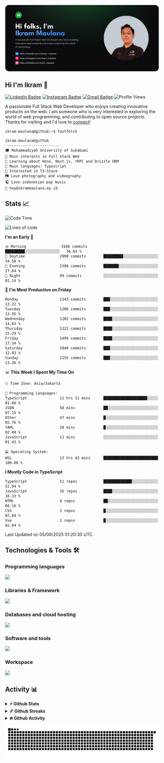 ![IkramBanner](ikrambanner.png)

## Hi I'm Ikram 👋

[![Linkedin Badge](https://img.shields.io/badge/-ikram--maulana-blue?style=flat&logo=Linkedin&logoColor=white&link=https://links.ikrammaulana.my.id/s/linkedin)](https://links.ikrammaulana.my.id/s/linkedin)
[![Instagram Badge](https://img.shields.io/badge/-@ikram__maulana-purple?style=flat&logo=instagram&logoColor=white&link=https://links.ikrammaulana.my.id/s/instagram)](https://links.ikrammaulana.my.id/s/instagram)
[![Gmail Badge](https://img.shields.io/badge/-ikrammaulana-c14438?style=flat&logo=Gmail&logoColor=white&link=https://links.ikrammaulana.my.id/s/email)](mailto:hey@ikram.is-a.dev)
![Profile Views](https://komarev.com/ghpvc/?username=Ikram-Maulana)

A passionate Full Stack Web Developer who enjoys creating innovative products on the web. I am someone who is very interested in exploring the world of web programming, and contributing to open source projects. Thanks for visiting and I'd love to [connect](https://links.ikrammaulana.my.id/s/linkedin)!

```console
ikram-maulana@github:~$ fastfetch
```

```console
ikram-maulana@github
-------------------------
🎓 Muhammadiyah University of Sukabumi
🔎 Main interests in Full Stack Web
🌱 Learning about Hono, Next.js, tRPC and Drizzle ORM
🌟 Main languages: Typescript
🚩 Interested in T3-Stack
📷 Love photography and videography
🎧 Love indonesian pop music
📧 hey@ikrammaulana.my.id
```

## Stats 📈

<!--START_SECTION:waka-->
![Code Time](http://img.shields.io/badge/Code%20Time-2%2C804%20hrs%2014%20mins-blue)

![Lines of code](https://img.shields.io/badge/From%20Hello%20World%20I%27ve%20Written-11.9%20million%20lines%20of%20code-blue)

**I'm an Early 🐤** 

```text
🌞 Morning                3168 commits        █████████░░░░░░░░░░░░░░░░   36.64 % 
🌆 Daytime                2990 commits        █████████░░░░░░░░░░░░░░░░   34.58 % 
🌃 Evening                2390 commits        ███████░░░░░░░░░░░░░░░░░░   27.64 % 
🌙 Night                  99 commits          ░░░░░░░░░░░░░░░░░░░░░░░░░   01.14 % 
```
📅 **I'm Most Productive on Friday** 

```text
Monday                   1143 commits        ███░░░░░░░░░░░░░░░░░░░░░░   13.22 % 
Tuesday                  1206 commits        ███░░░░░░░░░░░░░░░░░░░░░░   13.95 % 
Wednesday                1282 commits        ████░░░░░░░░░░░░░░░░░░░░░   14.83 % 
Thursday                 1322 commits        ████░░░░░░░░░░░░░░░░░░░░░   15.29 % 
Friday                   1499 commits        ████░░░░░░░░░░░░░░░░░░░░░   17.34 % 
Saturday                 1040 commits        ███░░░░░░░░░░░░░░░░░░░░░░   12.03 % 
Sunday                   1155 commits        ███░░░░░░░░░░░░░░░░░░░░░░   13.36 % 
```


📊 **This Week I Spent My Time On** 

```text
🕑︎ Time Zone: Asia/Jakarta

💬 Programming Languages: 
TypeScript               11 hrs 11 mins      ████████████████████░░░░░   81.66 % 
JSON                     58 mins             ██░░░░░░░░░░░░░░░░░░░░░░░   07.15 % 
Other                    47 mins             █░░░░░░░░░░░░░░░░░░░░░░░░   05.76 % 
YAML                     20 mins             █░░░░░░░░░░░░░░░░░░░░░░░░   02.48 % 
JavaScript               11 mins             ░░░░░░░░░░░░░░░░░░░░░░░░░   01.43 % 

💻 Operating System: 
WSL                      13 hrs 42 mins      █████████████████████████   100.00 % 
```

**I Mostly Code in TypeScript** 

```text
TypeScript               51 repos            █████████████░░░░░░░░░░░░   52.04 % 
JavaScript               16 repos            ████░░░░░░░░░░░░░░░░░░░░░   16.33 % 
HTML                     8 repos             ██░░░░░░░░░░░░░░░░░░░░░░░   08.16 % 
CSS                      2 repos             █░░░░░░░░░░░░░░░░░░░░░░░░   02.04 % 
Vue                      2 repos             █░░░░░░░░░░░░░░░░░░░░░░░░   02.04 % 
```




 Last Updated on 05/08/2025 01:20:30 UTC
<!--END_SECTION:waka-->

## Technologies & Tools 🛠️

### Programming languages

<a href="https://skillicons.dev">
<img src="https://skillicons.dev/icons?i=html,css,sass,js,ts,php,py" />
</a>

### Libraries & Framework

<a href="https://skillicons.dev">
<img src="https://skillicons.dev/icons?i=react,vue,next,laravel,express,tailwind,bootstrap">
</a>

### Databases and cloud hosting

<a href="https://skillicons.dev">
<img src="https://skillicons.dev/icons?i=sqlite,mysql,postgresql,redis,vercel,cloudflare" />
</a>

### Software and tools

<a href="https://skillicons.dev">
<img src="https://skillicons.dev/icons?i=github,vscode,postman,figma&perline=11" />
</a>

### Workspace

<a href="https://skillicons.dev">
<img src="https://skillicons.dev/icons?i=apple,ubuntu,windows&perline=11" />
</a>

## Activity 📊

<details>
  <summary><b>⚡ Github Stats</b></summary>

  <br />
  <img height="180em" src="https://github-readme-stats-eight-theta.vercel.app/api?username=ikram-maulana&show_icons=true&hide_border=true&&count_private=true&include_all_commits=true" />
  <img height="180em" src="https://github-readme-stats-eight-theta.vercel.app/api/top-langs/?username=ikram-maulana&show_icons=true&hide_border=true&layout=compact&langs_count=8"/>
</details>

<details>
  <summary><b>☄️ Github Streaks</b></summary>

  <br />
  <img height="180em" src="https://github-readme-streak-stats.herokuapp.com/?user=ikram-maulana&hide_border=true" />
</details>

<details>
  <summary><b>🔥 Github Activity</b></summary>

  <br />
  <img height="180em" src="https://github-readme-activity-graph.vercel.app/graph?username=ikram-maulana&theme=github-light" />
</details>

![snake gif](https://github.com/ikram-maulana/ikram-maulana/blob/output/github-snake.svg)
